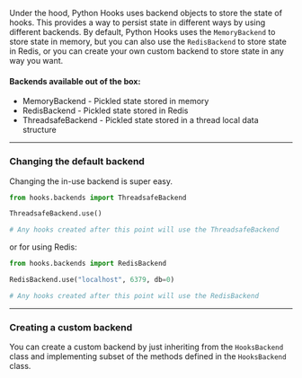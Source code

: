 Under the hood, Python Hooks uses backend objects to store the state of hooks. This provides a way to persist state
in different ways by using different backends. By default, Python Hooks uses the `MemoryBackend` to store state in
memory, but you can also use the `RedisBackend` to store state in Redis, or you can create your own custom backend
to store state in any way you want.

#### Backends available out of the box:
* MemoryBackend - Pickled state stored in memory
* RedisBackend - Pickled state stored in Redis
* ThreadsafeBackend - Pickled state stored in a thread local data structure

---

### Changing the default backend

Changing the in-use backend is super easy. 

```python
from hooks.backends import ThreadsafeBackend

ThreadsafeBackend.use()

# Any hooks created after this point will use the ThreadsafeBackend
```

or for using Redis:

```python
from hooks.backends import RedisBackend

RedisBackend.use("localhost", 6379, db=0)

# Any hooks created after this point will use the RedisBackend
```

---

### Creating a custom backend

You can create a custom backend by just inheriting from the `HooksBackend` class and implementing subset of the methods
defined in the `HooksBackend` class. 
